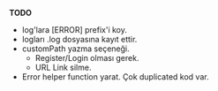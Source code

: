 **TODO**

* log'lara [ERROR] prefix'i koy.
* logları .log dosyasına kayıt ettir.
* customPath yazma seçeneği.
    * Register/Login olması gerek.
    * URL Link silme.
* Error helper function yarat. Çok duplicated kod var.    

